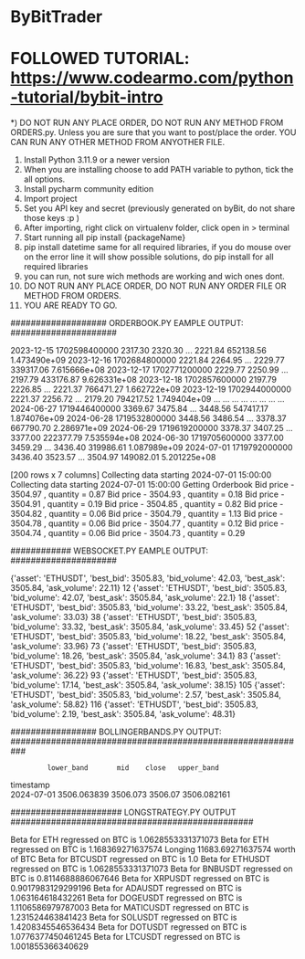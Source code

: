 # ByBitTrader
# FOLLOWED TUTORIAL: https://www.codearmo.com/python-tutorial/bybit-intro

*) DO NOT RUN ANY PLACE ORDER, DO NOT RUN ANY METHOD FROM ORDERS.py. Unless you are sure that you want to post/place the order. YOU CAN RUN ANY OTHER METHOD FROM ANYOTHER FILE.

1) Install Python 3.11.9 or a newer version
2) When you are installing choose to add PATH variable to python, tick the all options.
3) Install pycharm community edition
4) Import project
5) Set you API key and secret (previously generated on byBit, do not share those keys :p )
6) After importing, right click on virtualenv folder, click open in > terminal
7) Start running all pip install {packageName}
8) pip install datetime same for all required libraries, if you do mouse over on the error line it will show possible solutions, do pip install for all required libraries
9) you can run, not sure wich methods are working and wich ones dont.
10) DO NOT RUN ANY PLACE ORDER, DO NOT RUN ANY ORDER FILE OR METHOD FROM ORDERS.
11) YOU ARE READY TO GO.


###################  ORDERBOOK.PY EAMPLE OUTPUT:  #####################

2023-12-15  1702598400000  2317.30  2320.30  ...  2221.84  652138.56  1.473490e+09
2023-12-16  1702684800000  2221.84  2264.95  ...  2229.77  339317.06  7.615666e+08
2023-12-17  1702771200000  2229.77  2250.99  ...  2197.79  433176.87  9.626331e+08
2023-12-18  1702857600000  2197.79  2226.85  ...  2221.37  766471.27  1.662722e+09
2023-12-19  1702944000000  2221.37  2256.72  ...  2179.20  794217.52  1.749404e+09
...                   ...      ...      ...  ...      ...        ...           ...
2024-06-27  1719446400000  3369.67  3475.84  ...  3448.56  547417.17  1.874076e+09
2024-06-28  1719532800000  3448.56  3486.54  ...  3378.37  667790.70  2.286971e+09
2024-06-29  1719619200000  3378.37  3407.25  ...  3377.00  222377.79  7.535594e+08
2024-06-30  1719705600000  3377.00  3459.29  ...  3436.40  319986.61  1.087989e+09
2024-07-01  1719792000000  3436.40  3523.57  ...  3504.97  149082.01  5.201225e+08

[200 rows x 7 columns]
Collecting data starting 2024-07-01 15:00:00
Collecting data starting 2024-07-01 15:00:00
Getting Orderbook
Bid price - 3504.97 , quantity = 0.87
Bid price - 3504.93 , quantity = 0.18
Bid price - 3504.91 , quantity = 0.19
Bid price - 3504.85 , quantity = 0.82
Bid price - 3504.82 , quantity = 0.06
Bid price - 3504.79 , quantity = 1.13
Bid price - 3504.78 , quantity = 0.06
Bid price - 3504.77 , quantity = 0.12
Bid price - 3504.74 , quantity = 0.06
Bid price - 3504.73 , quantity = 0.29

############ WEBSOCKET.PY EAMPLE OUTPUT: #####################

{'asset': 'ETHUSDT', 'best_bid': 3505.83, 'bid_volume': 42.03, 'best_ask': 3505.84, 'ask_volume': 22.11}
12
{'asset': 'ETHUSDT', 'best_bid': 3505.83, 'bid_volume': 42.07, 'best_ask': 3505.84, 'ask_volume': 22.1}
18
{'asset': 'ETHUSDT', 'best_bid': 3505.83, 'bid_volume': 33.22, 'best_ask': 3505.84, 'ask_volume': 33.03}
38
{'asset': 'ETHUSDT', 'best_bid': 3505.83, 'bid_volume': 33.32, 'best_ask': 3505.84, 'ask_volume': 33.45}
52
{'asset': 'ETHUSDT', 'best_bid': 3505.83, 'bid_volume': 18.22, 'best_ask': 3505.84, 'ask_volume': 33.96}
73
{'asset': 'ETHUSDT', 'best_bid': 3505.83, 'bid_volume': 18.26, 'best_ask': 3505.84, 'ask_volume': 34.1}
83
{'asset': 'ETHUSDT', 'best_bid': 3505.83, 'bid_volume': 16.83, 'best_ask': 3505.84, 'ask_volume': 36.22}
93
{'asset': 'ETHUSDT', 'best_bid': 3505.83, 'bid_volume': 17.14, 'best_ask': 3505.84, 'ask_volume': 38.15}
105
{'asset': 'ETHUSDT', 'best_bid': 3505.83, 'bid_volume': 2.57, 'best_ask': 3505.84, 'ask_volume': 58.82}
116
{'asset': 'ETHUSDT', 'best_bid': 3505.83, 'bid_volume': 2.19, 'best_ask': 3505.84, 'ask_volume': 48.31}

################# BOLLINGERBANDS.PY OUTPUT:  ###########################################################

             lower_band       mid    close   upper_band
timestamp                                              
2024-07-01  3506.063839  3506.073  3506.07  3506.082161


###################### LONGSTRATEGY.PY OUTPUT   ################################################

Beta for ETH regressed on BTC is 1.0628553331371073
Beta for ETH regressed on BTC is 1.168369271637574
Longing 11683.69271637574 worth of BTC
Beta for BTCUSDT regressed on BTC is 1.0
Beta for ETHUSDT regressed on BTC is 1.0628553331371073
Beta for BNBUSDT regressed on BTC is 0.8114688886067646
Beta for XRPUSDT regressed on BTC is 0.9017983129299196
Beta for ADAUSDT regressed on BTC is 1.063164618432261
Beta for DOGEUSDT regressed on BTC is 1.1106586979787003
Beta for MATICUSDT regressed on BTC is 1.231524463841423
Beta for SOLUSDT regressed on BTC is 1.4208345546536434
Beta for DOTUSDT regressed on BTC is 1.0776377450461245
Beta for LTCUSDT regressed on BTC is 1.001855366340629
